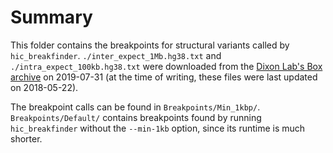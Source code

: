 # Summary

This folder contains the breakpoints for structural variants called by `hic_breakfinder`.
`./inter_expect_1Mb.hg38.txt` and `./intra_expect_100kb.hg38.txt` were downloaded from the [Dixon Lab's Box archive](https://salkinstitute.app.box.com/s/m8oyv2ypf8o3kcdsybzcmrpg032xnrgx) on 2019-07-31 (at the time of writing, these files were last updated on 2018-05-22).

The breakpoint calls can be found in `Breakpoints/Min_1kbp/`.
`Breakpoints/Default/` contains breakpoints found by running `hic_breakfinder` without the `--min-1kb` option, since its runtime is much shorter.
